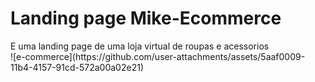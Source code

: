 <h1>Landing page Mike-Ecommerce</h1>
<span>E uma landing page de uma loja virtual de roupas e acessorios</span>
<br>
![e-commerce](https://github.com/user-attachments/assets/5aaf0009-11b4-4157-91cd-572a00a02e21)
